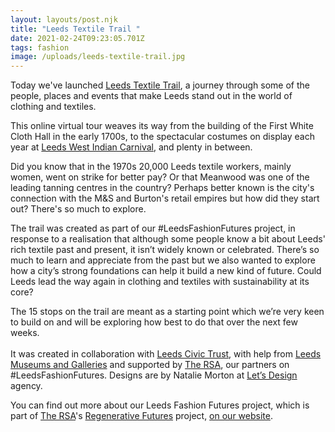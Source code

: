 ```yaml
---
layout: layouts/post.njk
title: "Leeds Textile Trail "
date: 2021-02-24T09:23:05.701Z
tags: fashion
image: /uploads/leeds-textile-trail.jpg
---
```

Today we've launched [Leeds Textile Trail](https://trail.zerowasteleeds.org.uk/), a journey through some of the people, places and events that make Leeds stand out in the world of clothing and textiles.  

This online virtual tour weaves its way from the building of the First White Cloth Hall in the early 1700s, to the spectacular costumes on display each year at [Leeds West Indian Carnival](https://www.leedscarnival.co.uk/), and plenty in between.  

Did you know that in the 1970s 20,000 Leeds textile workers, mainly women, went on strike for better pay? Or that Meanwood was one of the leading tanning centres in the country? Perhaps better known is the city's connection with the M&S and Burton's retail empires but how did they start out?  There's so much to explore. 

The trail was created as part of our #LeedsFashionFutures project, in response to a realisation that although some people know a bit about Leeds' rich textile past and present, it isn’t widely known or celebrated.  There’s so much to learn and appreciate from the past but we also wanted to explore how a city’s strong foundations can help it build a new kind of future.  Could Leeds lead the way again in clothing and textiles with sustainability at its core?

The 15 stops on the trail are meant as a starting point which we’re very keen to build on and will be exploring how best to do that over the next few weeks.\
\
It was created in collaboration with [Leeds Civic Trust](http://leedscivictrust.org.uk/), with help from [Leeds Museums and Galleries](https://museumsandgalleries.leeds.gov.uk/) and supported by [The RSA](https://www.thersa.org/), our partners on #LeedsFashionFutures.  Designs are by Natalie Morton at [Let’s Design](https://www.letsdance.agency/) agency. 

You can find out more about our Leeds Fashion Futures project, which is part of [The RSA](https://www.thersa.org/)'s [Regenerative Futures](https://www.thersa.org/regenerative-futures) project, [on our website](https://www.zerowasteleeds.org.uk/projects/leeds-fashion-futures/).

<!--EndFragment-->